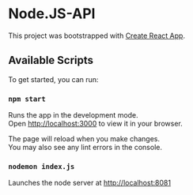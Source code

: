 # Node.JS-API

This project was bootstrapped with [Create React App](https://github.com/facebook/create-react-app).

## Available Scripts

To get started, you can run:

### `npm start`

Runs the app in the development mode.\
Open [http://localhost:3000](http://localhost:3000) to view it in your browser.

The page will reload when you make changes.\
You may also see any lint errors in the console.

### `nodemon index.js`

Launches the node server at [http://localhost:8081](http://localhost:8081)
